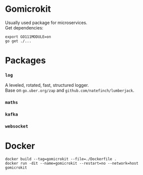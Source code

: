 # Gomicrokit
Usually used package for microservices.   
Get dependencies:
```
export GO111MODULE=on
go get ./...
```

# Packages

### `log`
A leveled, rotated, fast, structured logger.  
Base on `go.uber.org/zap` and `github.com/natefinch/lumberjack`.
### `maths`
### `kafka`
### `websocket`

# Docker
```docker build --tag=gomicrokit --file=./Dockerfile .```  
```docker run -dit --name=gomicrokit --restart=no --network=host gomicrokit```  
